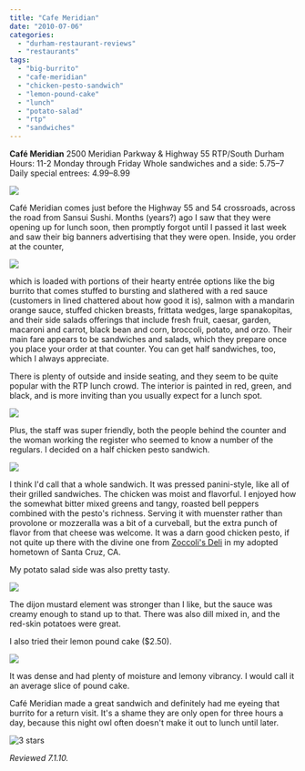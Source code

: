 ```yaml
---
title: "Cafe Meridian"
date: "2010-07-06"
categories:
  - "durham-restaurant-reviews"
  - "restaurants"
tags:
  - "big-burrito"
  - "cafe-meridian"
  - "chicken-pesto-sandwich"
  - "lemon-pound-cake"
  - "lunch"
  - "potato-salad"
  - "rtp"
  - "sandwiches"
---
```


**Café Meridian** 2500 Meridian Parkway & Highway 55 RTP/South Durham Hours: 11-2 Monday through Friday Whole sandwiches and a side: $5.75–$7 Daily special entrees: $4.99–$8.99

![](http://www.thegourmez.com/gourmez/photos/meridiancafe06.JPG)

Café Meridian comes just before the Highway 55 and 54 crossroads, across the road from Sansui Sushi. Months (years?) ago I saw that they were opening up for lunch soon, then promptly forgot until I passed it last week and saw their big banners advertising that they were open. Inside, you order at the counter,

![](http://www.thegourmez.com/gourmez/photos/meridiancafe05.JPG)

which is loaded with portions of their hearty entrée options like the big burrito that comes stuffed to bursting and slathered with a red sauce (customers in lined chattered about how good it is), salmon with a mandarin orange sauce, stuffed chicken breasts, frittata wedges, large spanakopitas, and their side salads offerings that include fresh fruit, caesar, garden, macaroni and carrot, black bean and corn, broccoli, potato, and orzo. Their main fare appears to be sandwiches and salads, which they prepare once you place your order at that counter. You can get half sandwiches, too, which I always appreciate.

There is plenty of outside and inside seating, and they seem to be quite popular with the RTP lunch crowd. The interior is painted in red, green, and black, and is more inviting than you usually expect for a lunch spot.

![](http://www.thegourmez.com/gourmez/photos/meridiancafe01.JPG)

Plus, the staff was super friendly, both the people behind the counter and the woman working the register who seemed to know a number of the regulars. I decided on a half chicken pesto sandwich.

![](http://www.thegourmez.com/gourmez/photos/meridiancafe02.JPG)

I think I'd call that a whole sandwich. It was pressed panini-style, like all of their grilled sandwiches. The chicken was moist and flavorful. I enjoyed how the somewhat bitter mixed greens and tangy, roasted bell peppers combined with the pesto's richness. Serving it with muenster rather than provolone or mozzeralla was a bit of a curveball, but the extra punch of flavor from that cheese was welcome. It was a darn good chicken pesto, if not quite up there with the divine one from [Zoccoli's Deli](http://www.zoccolis.com/) in my adopted hometown of Santa Cruz, CA.

My potato salad side was also pretty tasty.

![](http://www.thegourmez.com/gourmez/photos/meridiancafe03.JPG)

The dijon mustard element was stronger than I like, but the sauce was creamy enough to stand up to that. There was also dill mixed in, and the red-skin potatoes were great.

I also tried their lemon pound cake ($2.50).

![](http://www.thegourmez.com/gourmez/photos/meridiancafe04.JPG)

It was dense and had plenty of moisture and lemony vibrancy. I would call it an average slice of pound cake.

Café Meridian made a great sandwich and definitely had me eyeing that burrito for a return visit. It's a shame they are only open for three hours a day, because this night owl often doesn't make it out to lunch until later.




<div class="caption">

![3 stars](http://s3.amazonaws.com/thegourmez-wpmedia/2009/02/rating_avocado1.gif "rating_avocado1")</div>


_Reviewed 7.1.10._
